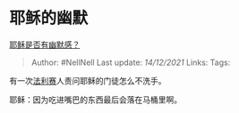 # 耶稣的幽默
[耶稣是否有幽默感？](https://www.zhihu.com/question/29425311/answer/2268066785)

> Author: #NellNell 
Last update: *14/12/2021* 
Links:
Tags:  

有一次[法利赛](https://www.zhihu.com/search?q=%E6%B3%95%E5%88%A9%E8%B5%9B&search_source=Entity&hybrid_search_source=Entity&hybrid_search_extra=%7B%22sourceType%22%3A%22answer%22%2C%22sourceId%22%3A2268066785%7D)人责问耶稣的门徒怎么不洗手。

耶稣：因为吃进嘴巴的东西最后会落在马桶里啊。